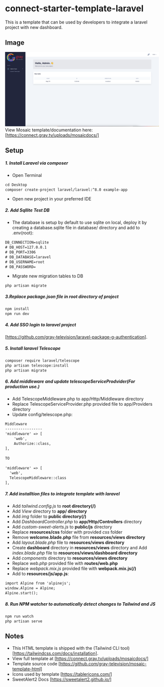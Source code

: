 # connect-starter-template-laravel

This is a template that can be used by developers to integrate a laravel project with new dashboard.

## Image
![Alt text](/mosaic/img/template.png?raw=true)
View Mosaic template/documentation here:[https://connect.gray.tv/uploads/mosaicdocs/]


## Setup

##### 1. Install Laravel via composer
* Open Terminal 
```
cd Desktop
composer create-project laravel/laravel:^8.0 example-app
```
* Open new project in your preferred IDE

##### 2. Add Sqllite Test DB
* The database is setup by default to use sqlite on local, deploy it by creating a database.sqlite file in database/ directory and add to .env(root):
```
DB_CONNECTION=sqlite
# DB_HOST=127.0.0.1
# DB_PORT=3306
# DB_DATABASE=laravel
# DB_USERNAME=root
# DB_PASSWORD=
```
* Migrate new migration tables to DB
```
php artisan migrate
```

##### 3.Replace package.json file in root directory of project
```
npm install 
npm run dev
```

##### 4. Add SSO login to laravel project
[https://github.com/gray-television/laravel-package-g-authentication].

##### 5. Install laravel Telescope
```
composer require laravel/telescope
php artisan telescope:install
php artisan migrate
```

##### 6. Add middleware and update telescopeServiceProdvider(For production use.)
* Add TelescopeMiddleware.php to app/Http/Middleware directory
* Replace TelescopeServiceProvider.php provided file to app/Providers directory
* Update config/telescope.php:
```
Middleware
-----------------
'middleware' => [
    'web',
    Authorize::class,
],

TO

'middleware' => [
  'web',
  TelescopeMiddleware::class
],
```

##### 7. Add installtion files to integrate template with laravel

* Add *tailwind.config.js* to **root directory(/)**
* Add *View* directory to **app/ directory**
* Add *img* folder to **public directory(/)**
* Add *DashboardController.php* to **app/Http/Controllers** directory
* Add *custom-sweet-alerts.js* to **public/js** directory 
* Replace **resources/css** folder with provided *css* folder
* Remove **welcome.blade.php** file from **resources/views directory**
* Add *layout.blade.php* file to **resources/views directory**
* Create **dashboard** directory in **resources/views** directory and Add *index.blade.php* file to **resources/views/dashboard directory**
* Add *components* directory to **resources/views directory**
* Replace *web.php* provided file with **routes/web.php**
* Replace *webpack.mix.js* provided file with **webpack.mix.js(/)**
* Add to **resources/js/app.js**:
```
import Alpine from 'alpinejs';
window.Alpine = Alpine;
Alpine.start();
```
##### 8. Run NPM watcher to automatically detect changes to Tailwind and JS
```
npm run watch
php artisan serve
```
## Notes
* This HTML template is shipped with the (Tailwind CLI tool)[https://tailwindcss.com/docs/installation].
* View full template at [https://connect.gray.tv/uploads/mosaicdocs/]
* Template source code [https://github.com/gray-television/mosaic-template-html]
* Icons used by template [https://tablericons.com/]
* SweetAlert2 Docs [https://sweetalert2.github.io/]
